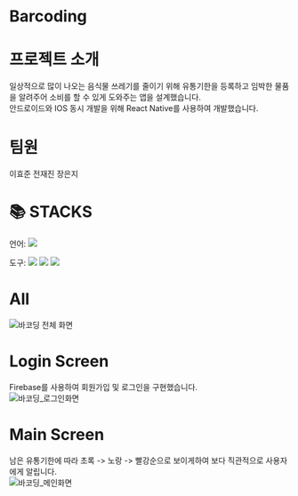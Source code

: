 # Barcoding
# 프로젝트 소개
일상적으로 많이 나오는 음식물 쓰레기를 줄이기 위해 유통기한을 등록하고 임박한 물품을 알려주어 소비를 할 수 있게 도와주는 앱을 설계했습니다.<br>
안드로이드와 IOS 동시 개발을 위해 React Native를 사용하여 개발했습니다.
# 팀원
이효준 전재진 장은지
<h1>📚 STACKS</h1>

언어: <img src="https://img.shields.io/badge/JavaScript-F7DF1E?style=for-the-badge&logo=javascript&logoColor=white">
<br>

도구: <img src="https://img.shields.io/badge/Expo-000020?style=for-the-badge&logo=expo&logoColor=white"> 
<img src="https://img.shields.io/badge/firebase-FFCA28?style=for-the-badge&logo=firebase&logoColor=white"> 
<img src="https://img.shields.io/badge/github-181717?style=for-the-badge&logo=github&logoColor=white">
<br>

# All
![바코딩 전체 화면](https://github.com/user-attachments/assets/b793d3d0-de79-489d-94e5-24448be91c2e)
# Login Screen
Firebase를 사용하여 회원가입 및 로그인을 구현했습니다. <br>
![바코딩_로그인화면](https://github.com/user-attachments/assets/57d72ef4-0247-4621-9f09-bf1868c34316)
# Main Screen
남은 유통기한에 따라 초록 -> 노랑 -> 빨강순으로 보이게하여 보다 직관적으로 사용자에게 알립니다. <br>
![바코딩_메인화면](https://github.com/user-attachments/assets/7be61aa9-d953-4d67-82e1-d65578d4cb12)
